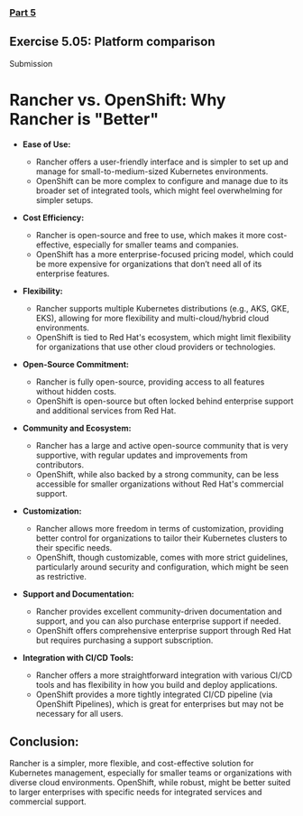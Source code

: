 ### [Part 5](https://devopswithkubernetes.com/part-5)

## Exercise 5.05: Platform comparison

Submission

# Rancher vs. OpenShift: Why Rancher is "Better"

- **Ease of Use:**

  - Rancher offers a user-friendly interface and is simpler to set up and manage for small-to-medium-sized Kubernetes environments.
  - OpenShift can be more complex to configure and manage due to its broader set of integrated tools, which might feel overwhelming for simpler setups.

- **Cost Efficiency:**

  - Rancher is open-source and free to use, which makes it more cost-effective, especially for smaller teams and companies.
  - OpenShift has a more enterprise-focused pricing model, which could be more expensive for organizations that don’t need all of its enterprise features.

- **Flexibility:**

  - Rancher supports multiple Kubernetes distributions (e.g., AKS, GKE, EKS), allowing for more flexibility and multi-cloud/hybrid cloud environments.
  - OpenShift is tied to Red Hat's ecosystem, which might limit flexibility for organizations that use other cloud providers or technologies.

- **Open-Source Commitment:**

  - Rancher is fully open-source, providing access to all features without hidden costs.
  - OpenShift is open-source but often locked behind enterprise support and additional services from Red Hat.

- **Community and Ecosystem:**

  - Rancher has a large and active open-source community that is very supportive, with regular updates and improvements from contributors.
  - OpenShift, while also backed by a strong community, can be less accessible for smaller organizations without Red Hat's commercial support.

- **Customization:**

  - Rancher allows more freedom in terms of customization, providing better control for organizations to tailor their Kubernetes clusters to their specific needs.
  - OpenShift, though customizable, comes with more strict guidelines, particularly around security and configuration, which might be seen as restrictive.

- **Support and Documentation:**

  - Rancher provides excellent community-driven documentation and support, and you can also purchase enterprise support if needed.
  - OpenShift offers comprehensive enterprise support through Red Hat but requires purchasing a support subscription.

- **Integration with CI/CD Tools:**
  - Rancher offers a more straightforward integration with various CI/CD tools and has flexibility in how you build and deploy applications.
  - OpenShift provides a more tightly integrated CI/CD pipeline (via OpenShift Pipelines), which is great for enterprises but may not be necessary for all users.

## Conclusion:

Rancher is a simpler, more flexible, and cost-effective solution for Kubernetes management, especially for smaller teams or organizations with diverse cloud environments. OpenShift, while robust, might be better suited to larger enterprises with specific needs for integrated services and commercial support.
